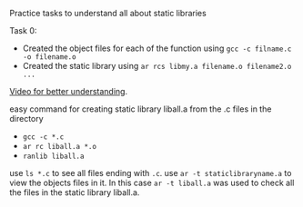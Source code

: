 Practice tasks to understand all about static libraries

Task 0:
- Created the object files for each of the function using ```gcc -c filname.c -o filename.o```
- Created the static library using ```ar rcs libmy.a filename.o filename2.o ...```

[Video for better understanding](https://youtu.be/3RmIVDgPmGk).


easy command for creating static library liball.a from the .c files in the directory
* ```gcc -c *.c``` 
* ```ar rc liball.a *.o```
* ```ranlib liball.a```

use ```ls *.c``` to see all files ending with ```.c```.
use ```ar -t staticlibraryname.a``` to view the objects files in it. In this case ```ar -t liball.a``` was used to check all the files in the static library liball.a.
